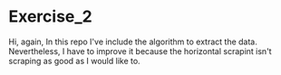 # Exercise_2
Hi, again, In this repo I've include the algorithm to extract the data. Nevertheless, I have to improve it because the horizontal scrapint isn't scraping as good as I would like to. 

